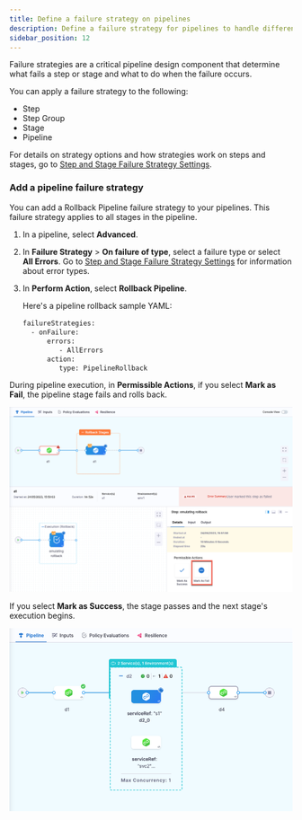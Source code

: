 ```yaml
---
title: Define a failure strategy on pipelines
description: Define a failure strategy for pipelines to handle different failure conditions. 
sidebar_position: 12
---
```


Failure strategies are a critical pipeline design component that determine what fails a step or stage and what to do when the failure occurs.

You can apply a failure strategy to the following:

* Step
* Step Group
* Stage
* Pipeline

For details on strategy options and how strategies work on steps and stages, go to [Step and Stage Failure Strategy Settings](w_pipeline-steps-reference/step-failure-strategy-settings.md).

### Add a pipeline failure strategy

You can add a Rollback Pipeline failure strategy to your pipelines. This failure strategy applies to all stages in the pipeline. 

1. In a pipeline, select **Advanced**.
2. In **Failure Strategy** > **On failure of type**, select a failure type or select **All Errors**. 
   Go to [Step and Stage Failure Strategy Settings](w_pipeline-steps-reference/step-failure-strategy-settings.md) for information about error types.
3. In **Perform Action**, select **Rollback Pipeline**.

   Here's a pipeline rollback sample YAML: 

   ```
   failureStrategies:
     - onFailure:
         errors:
            - AllErrors                           
         action:
            type: PipelineRollback
   ```

During pipeline execution, in **Permissible Actions**, if you select **Mark as Fail**, the pipeline stage fails and rolls back. 

![](static/pipeline-failure-strategy-1.png)

If you select **Mark as Success**, the stage passes and the next stage's execution begins. 

![](static/pipeline-failure-strategy-2.png)